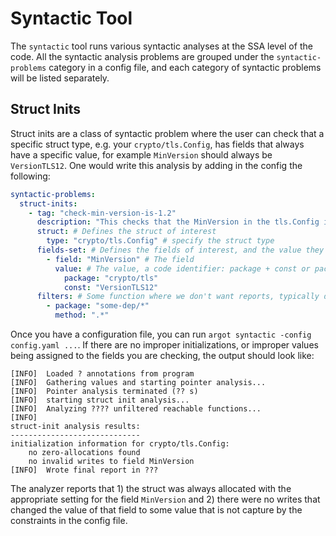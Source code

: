 # Syntactic Tool

The `syntactic` tool runs various syntactic analyses at the SSA level of the code.
All the syntactic analysis problems are grouped under the `syntactic-problems` category in a config file, and each category of syntactic problems will be listed separately.

## Struct Inits
Struct inits are a class of syntactic problem where the user can check that a specific struct type, e.g. your `crypto/tls.Config`, has fields that always have a specific value, for example `MinVersion` should always be `VersionTLS12`.
One would write this analysis by adding in the config the following:
```yaml
syntactic-problems:
  struct-inits:
    - tag: "check-min-version-is-1.2"
      description: "This checks that the MinVersion in the tls.Config is always 1.2"
      struct: # Defines the struct of interest
        type: "crypto/tls.Config" # specify the struct type 
      fields-set: # Defines the fields of interest, and the value they should be set to
        - field: "MinVersion" # The field 
          value: # The value, a code identifier: package + const or package + method
            package: "crypto/tls" 
            const: "VersionTLS12"
      filters: # Some function where we don't want reports, typically dependencies
        - package: "some-dep/*"
          method: ".*"
```
Once you have a configuration file, you can run `argot syntactic -config config.yaml ...`. 
If there are no improper initializations, or improper values being assigned to the fields you are checking, the output should look like:
```shell
[INFO]  Loaded ? annotations from program
[INFO]  Gathering values and starting pointer analysis...
[INFO]  Pointer analysis terminated (?? s)
[INFO]  starting struct init analysis...
[INFO]  Analyzing ???? unfiltered reachable functions...
[INFO]  
struct-init analysis results:
-----------------------------
initialization information for crypto/tls.Config:
	no zero-allocations found
	no invalid writes to field MinVersion
[INFO]  Wrote final report in ???
```
The analyzer reports that 1) the struct was always allocated with the appropriate setting for the field `MinVersion` and 2) there were no writes that changed the value of that field to some value that is not capture by the constraints in the config file.